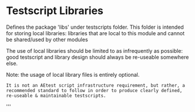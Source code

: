# Testscript Libraries

Defines the package 'libs' under testscripts folder. This folder is intended for
storing local libraries: libraries that are local to this module
and cannot be shared/used by other modules

The use of local libraries should be limited to as infrequently as possible:
good testscript and library design should always be re-useable somewhere else.

Note:
    the usage of local library files is entirely optional.

    It is not an AEtest script infrastructure requirement, but rather, a
    recommended standard to follow in order to produce clearly defined,
    re-useable & maintainable testscripts.
'''
